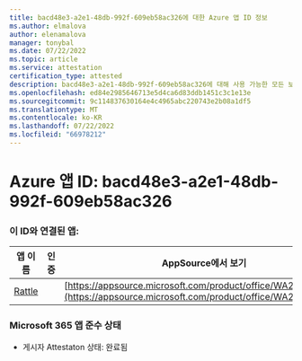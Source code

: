 ```yaml
---
title: bacd48e3-a2e1-48db-992f-609eb58ac326에 대한 Azure 앱 ID 정보
ms.author: elmalova
author: elenamalova
manager: tonybal
ms.date: 07/22/2022
ms.topic: article
ms.service: attestation
certification_type: attested
description: bacd48e3-a2e1-48db-992f-609eb58ac326에 대해 사용 가능한 모든 보안 및 규정 준수 정보입니다.
ms.openlocfilehash: ed84e2985646713e5d4ca6d83ddb1451c3c1e13e
ms.sourcegitcommit: 9c114837630164e4c4965abc220743e2b08a1df5
ms.translationtype: MT
ms.contentlocale: ko-KR
ms.lasthandoff: 07/22/2022
ms.locfileid: "66978212"
---
```

# <a name="azure-app-id-bacd48e3-a2e1-48db-992f-609eb58ac326"></a>Azure 앱 ID: bacd48e3-a2e1-48db-992f-609eb58ac326


### <a name="apps-associated-with-this-id"></a>이 ID와 연결된 앱:
| **앱 이름** | **인증** | **AppSource에서 보기** |
|--------------|---------------|-----------------------|
| [Rattle](../forward/WA200004030.md) |  | [https://appsource.microsoft.com/product/office/WA200004030](https://appsource.microsoft.com/product/office/WA200004030) |

### <a name="microsoft-365-app-compliance-status"></a>Microsoft 365 앱 준수 상태
- 게시자 Attestaton 상태: 완료됨
